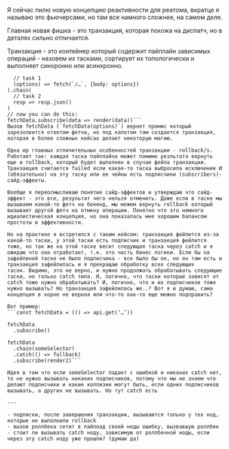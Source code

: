 
Я сейчас пилю новую концепцию реактивности для реатома, вкратце я называю это фьючерсами, но там все намного сложнее, на самом деле.

Главная новая фишка - это транзакция, которая похожа на диспатч, но в деталях сильно отличается.

Транзакция - это контейнер который содержит пайплайн зависимых операций - назовем их тасками, сортирует их топологически и выполняет синхронно или асинхронно. 

```const fetchData = future(
  // task 1 
  (options) => fetch(`/…`, {body: options})
).chain(
  // task 2  
  resp => resp.json()
)
// now you can do this:
fetchData.subscribe(data => render(data))```
Вызов fetchData (`fetchData(options)`) вернет промис который зарезолвится ответом фетча, но под капотом там создается транзакция, которая в более сложных кейсах делает некоторую магию.

Одна иp главных отличительных особенностей транзакции - rollback/s. Работает так: каждая таска пайплайна может помимо резльтата вернуть еще и rollback, который будет выполнен в случае фейла транзакции. Транзакция считается failed если какая-то таска выбросила исключение И (обязательно) на эту таску или ее чейны есть подписчики (subscribers)- сайд-эффекты.

Вообще я переосмысливаю понятие сайд-эффектов и утверждаю что сайд-эффект - это все, результат чего нельзя отменить. Даже если в таске мы вызываем какой-то фетч на бекенд, мы можем вернуть rollback который вызывает другой фетч на отмену операции. Понятно что это немного идиалистическая концепция, но она показалась мне хорошим балансом простоты и эффективности.

Но на практике я встретился с таким кейсом: транзакция фейлится из-за какой-то таски, у этой таски есть подписчик и транзакция фейлится тоже, но так же на этой таске весит следующая таска через catch и я ожидаю что она отработает, т.к. это часть бинес логики. Если бы на зафейленой таске не было подписчика - все было бы ок, но он там есть и транзакция зафейлилась и я прекращаю обработку всех следующих тасок. Видимо, это не верно, и нужно продолжать обрабатывать следующие таски, но только catch типа. И, логично, что таски которые зависят от catch тоже нужно обрабатывать? И, логично, что и их подписчиков тоже нужно вызывать? Но транзакция зафейлилась же..? Вот я и думаю, сама концепция в корне не верная или что-то как-то еще можно подправить?

Вот пример:
```const fetchData = (() => api.get(‘…’))

fetchData
  .subscribe()

fetchData
  .chain(someSelector)
  .catch(() => fallback)
  .subscribe(render2)```

Идея в том что если someSelector падает с ошибкой и никаких catch нет, то не нужно вызывать никаких подписчиков, потому что мы не знаем что делают подписчики и какие коллизии могут быть, если одних подписчиков вызывать, а других не вызывать. Но тут catch есть

---

- подписки, после завершения транзакции, вызываются только у тех нод, которые не выполнили rollback
- вызов роллбека сетит в пайлоад своей ноды ошибку, вызвавшую роллбек
- стоит ли вызывать catch ноду, зависимую от роллбечной ноды, если через эту catch ноду уже прошли? (думаю да)
